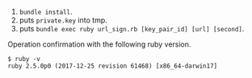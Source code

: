 1. `bundle install`.
2. puts `private.key` into tmp.
3. puts `bundle exec ruby url_sign.rb [key_pair_id] [url] [second]`.

Operation confirmation with the following ruby version.
```
$ ruby -v
ruby 2.5.0p0 (2017-12-25 revision 61468) [x86_64-darwin17]
```
